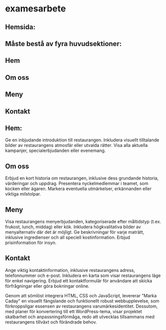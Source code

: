 
# examesarbete

## Hemsida:

## Måste bestå av fyra huvudsektioner:
## Hem
## Om oss
## Meny
## Kontakt


## Hem:

Ge en inbjudande introduktion till restaurangen.
Inkludera visuellt tilltalande bilder av restaurangens atmosfär eller utvalda rätter.
Visa alla aktuella kampanjer, specialerbjudanden eller evenemang.

## Om oss 

Erbjud en kort historia om restaurangen, inklusive dess grundande historia, värderingar och uppdrag.
Presentera nyckelmedlemmar i teamet, som kocken eller ägaren.
Markera eventuella utmärkelser, erkännanden eller viktiga milstolpar.

## Meny

Visa restaurangens menyerbjudanden, kategoriserade efter måltidstyp (t.ex. frukost, lunch, middag) eller kök.
Inkludera högkvalitativa bilder av menyalternativ där det är möjligt.
Ge beskrivningar för varje maträtt, inklusive ingredienser och all speciell kostinformation.
Erbjud prisinformation för insyn.

## Kontakt

Ange viktig kontaktinformation, inklusive restaurangens adress, telefonnummer och e-post.
Inkludera en karta som visar restaurangens läge för enkel navigering.
Erbjud ett kontaktformulär för användare att skicka förfrågningar eller göra bokningar online.


Genom att sömlöst integrera HTML, CSS och JavaScript, levererar "Marka Caday" en visuellt fängslande och funktionellt robust webbupplevelse, som förkroppsligar essensen av restaurangens varumärkesidentitet. Dessutom, med planer för konvertering till ett WordPress-tema, visar projektet skalbarhet och anpassningsförmåga, redo att utvecklas tillsammans med restaurangens tillväxt och förändrade behov.
